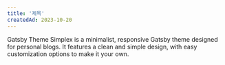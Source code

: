 ```yaml
---
title: '제목'
createdAd: 2023-10-20
---
```


Gatsby Theme Simplex is a minimalist, responsive Gatsby theme designed for personal blogs. It features a clean and simple design, with easy customization options to make it your own.
